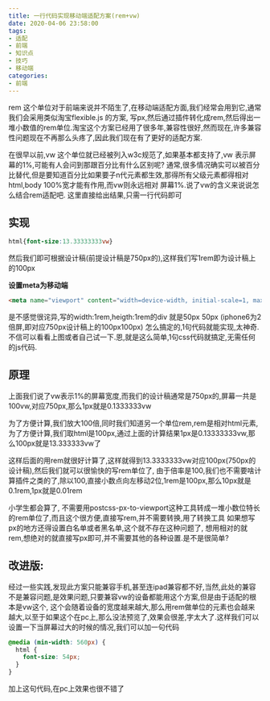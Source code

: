 ```yaml
---
title: 一行代码实现移动端适配方案(rem+vw)
date: 2020-04-06 23:58:00
tags:
- 适配
- 前端
- 知识点
- 技巧
- 移动端
categories:
- 前端
---
```


rem 这个单位对于前端来说并不陌生了,在移动端适配方面,我们经常会用到它,通常我们会采用类似淘宝flexible.js 的方案, 写px,然后通过插件转化成rem,然后得出一堆小数值的rem单位.淘宝这个方案已经用了很多年,兼容性很好,然而现在,许多兼容性问题现在不再那么头疼了,因此我们现在有了更好的适配方案.

<!-- more -->

在很早以前,vw 这个单位就已经被列入w3c规范了,如果基本都支持了,vw 表示屏幕的1%,可能有人会问到那跟百分比有什么区别呢? 通常,很多情况确实可以被百分比替代,但是要知道百分比如果要子n代元素都生效,那得所有父级元素都得相对html,body 100%宽才能有作用,而vw则永远相对 屏幕1%.说了vw的含义来说说怎么结合rem适配吧.
这里直接给出结果,只需一行代码即可
## 实现

``` css
html{font-size:13.33333333vw}
```
然后我们即可根据设计稿(前提设计稿是750px的),这样我们写1rem即为设计稿上的100px

**设置meta为移动端**
``` html
<meta name="viewport" content="width=device-width, initial-scale=1, maximum-scale=1, user-scalable=no">

```

是不感觉很诧异,写的width:1rem,heigth:1rem的div 就是50px 50px (iphone6为2倍屏,即对应750px设计稿上的100px100px) 怎么搞定的,1句代码就能实现,太神奇.不信可以看看上图或者自己试一下.恩,就是这么简单,1句css代码就搞定,无需任何的js代码.

## 原理
上面我们说了vw表示1%的屏幕宽度,而我们的设计稿通常是750px的,屏幕一共是100vw,对应750px,那么1px就是0.1333333vw 

为了方便计算,我们放大100倍,同时我们知道另一个单位rem,rem是相对html元素,为了方便计算,我们取html是100px,通过上面的计算结果1px是0.13333333vw,那么100px就是13.333333vw了 

这样后面的用rem就很好计算了,这样就得到13.3333333vw对应100px(750px的 设计稿),然后我们就可以很愉快的写rem单位了, 由于倍率是100,我们也不需要啥计算插件之类的了,除以100,直接小数点向左移动2位,1rem是100px,那么10px就是0.1rem,1px就是0.01rem

小学生都会算了, 不需要用postcss-px-to-viewport这种工具转成一堆小数位特长的rem单位了,而且这个很方便,直接写rem,并不需要转换,用了转换工具 如果想写px的地方还得设置白名单或者黑名单,这个就不存在这种问题了, 想用相对的就rem,想绝对的就直接写px即可,并不需要其他的各种设置.是不是很简单?

## 改进版:
经过一些实践,发现此方案只能兼容手机,甚至连ipad兼容都不好,当然,此处的兼容不是兼容问题,是效果问题,只要兼容vw的设备都能用这个方案,但是由于适配的根本是vw这个, 这个会随着设备的宽度越来越大,那么用rem做单位的元素也会越来越大,以至于如果这个在pc上,那么没法预览了,效果会很差,字太大了.这样我们可以设置一下当屏幕过大的时候的情况,我们可以加一句代码
``` css
@media (min-width: 560px) {
  html {
    font-size: 54px;
  }
}
```
加上这句代码,在pc上效果也很不错了